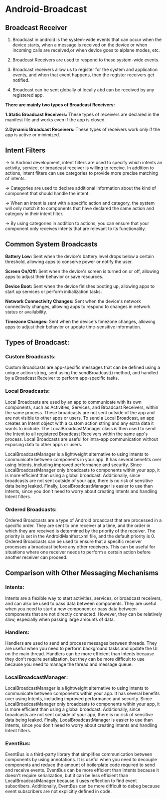 ﻿# Android-Broadcast

## Broadcast Receiver
 1. Broadcast in android is the system-wide events that can occur when the device starts, when a message is received on the device or when incoming calls are received,or when device goes to aiplane modes, etc.
 
 2. Broadcast Receivers are used to respond to these system-wide events.

 3. Broadcast receivers allow us to register for the system and application events, and when that event happens, then the register receivers get notified.

 4. Broadcast can be sent globally ot locally abd can be received by any registered app.

 <b>There are mainly two types of Broadcast Receivers:</b>

   <b>1.Static Broadcast Receivers: </b>These types of receivers are declared in the manifest file and works even if the app is closed.

   <b>2.Dynamic Broadcast Receivers: </b>These types of receivers work only if the app is active or minimized.

## Intent Filters

 -> In Android development, intent filters are used to specify which intents an activity, service, or broadcast receiver is willing to receive. In addition to actions, intent filters can use categories to provide more precise matching of intents.

 -> Categories are used to declare additional information about the kind of component that should handle the intent. 

 -> When an intent is sent with a specific action and category, the system will only match it to components that have declared the same action and category in their intent filter.

 -> By using categories in addition to actions, you can ensure that your component only receives intents that are relevant to its functionality.
 

## Common System Broadcasts

<b>Battery Low:</b> Sent when the device's battery level drops below a certain threshold, allowing apps to conserve power or notify the user.

<b>Screen On/Off:</b> Sent when the device's screen is turned on or off, allowing apps to adjust their behavior or save resources.

<b>Device Boot:</b> Sent when the device finishes booting up, allowing apps to start up services or perform initialization tasks.

<b>Network Connectivity Changes:</b> Sent when the device's network connectivity changes, allowing apps to respond to changes in network status or availability.

<b>Timezone Changes:</b> Sent when the device's timezone changes, allowing apps to adjust their behavior or update time-sensitive information.

## Types of Broadcast:

### Custom Broadcasts: 
Custom Broadcasts are app-specific messages that can be defined using a unique action string, sent using the sendBroadcast() method, and handled by a Broadcast Receiver to perform app-specific tasks.
   
### Local Broadcasts:
Local Broadcasts are used by an app to communicate with its own components, such as Activities, Services, and Broadcast Receivers, within the same process. These broadcasts are not sent outside of the app and are not visible to other apps or users. To send a Local Broadcast, an app creates an Intent object with a custom action string and any extra data it wants to include. The LocalBroadcastManager class is then used to send the Intent to all registered Broadcast Receivers within the same app's process. Local Broadcasts are useful for intra-app communication without exposing data to other apps or users.

LocalBroadcastManager is a lightweight alternative to using Intents to communicate between components in your app. It has several benefits over using Intents, including improved performance and security. Since LocalBroadcastManager only broadcasts to components within your app, it is more efficient than using a global broadcast. Additionally, since broadcasts are not sent outside of your app, there is no risk of sensitive data being leaked. Finally, LocalBroadcastManager is easier to use than Intents, since you don't need to worry about creating Intents and handling Intent filters.

### Ordered Broadcasts:
Ordered Broadcasts are a type of Android broadcast that are processed in a specific order. They are sent to one receiver at a time, and the order in which they are received is determined by the priority of the receiver. The priority is set in the AndroidManifest.xml file, and the default priority is 0. Ordered Broadcasts can be used to ensure that a specific receiver processes a broadcast before any other receivers. This can be useful for situations where one receiver needs to perform a certain action before another receiver can proceed.

## Comparison with Other Messaging Mechanisms
### Intents:

Intents are a flexible way to start activities, services, or broadcast receivers, and can also be used to pass data between components. They are useful when you need to start a new component or pass data between components that are not directly connected. However, they can be relatively slow, especially when passing large amounts of data.

### Handlers:

Handlers are used to send and process messages between threads. They are useful when you need to perform background tasks and update the UI on the main thread. Handlers can be more efficient than Intents because they don't require serialization, but they can be more difficult to use because you need to manage the thread and message queue.

### LocalBroadcastManager:

LocalBroadcastManager is a lightweight alternative to using Intents to communicate between components within your app. It has several benefits over using Intents, including improved performance and security. Since LocalBroadcastManager only broadcasts to components within your app, it is more efficient than using a global broadcast. Additionally, since broadcasts are not sent outside of your app, there is no risk of sensitive data being leaked. Finally, LocalBroadcastManager is easier to use than Intents, since you don't need to worry about creating Intents and handling Intent filters.

### EventBus:

EventBus is a third-party library that simplifies communication between components by using annotations. It is useful when you need to decouple components and reduce the amount of boilerplate code required to send and receive events. EventBus can be more efficient than Intents because it doesn't require serialization, but it can be less efficient than LocalBroadcastManager because it uses reflection to find event subscribers. Additionally, EventBus can be more difficult to debug because event subscribers are not explicitly defined in code.
